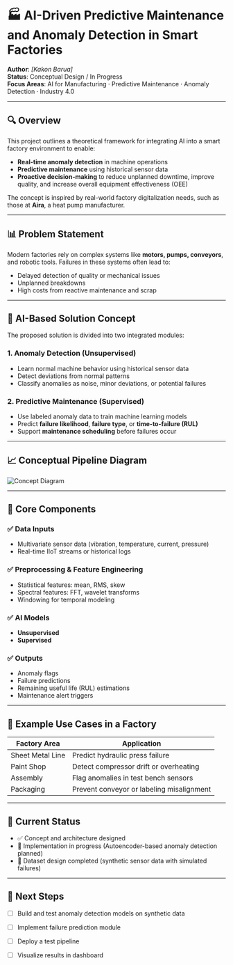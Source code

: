 # 🏭 AI-Driven Predictive Maintenance and Anomaly Detection in Smart Factories

**Author**: *[Kakon Barua]*  
**Status**: Conceptual Design / In Progress  
**Focus Areas**: AI for Manufacturing · Predictive Maintenance · Anomaly Detection · Industry 4.0

---

## 🔍 Overview

This project outlines a theoretical framework for integrating AI into a smart factory environment to enable:

- **Real-time anomaly detection** in machine operations
- **Predictive maintenance** using historical sensor data
- **Proactive decision-making** to reduce unplanned downtime, improve quality, and increase overall equipment effectiveness (OEE)

The concept is inspired by real-world factory digitalization needs, such as those at **Aira**, a heat pump manufacturer.

---

## 📊 Problem Statement

Modern factories rely on complex systems like **motors, pumps, conveyors**, and robotic tools. Failures in these systems often lead to:

- Delayed detection of quality or mechanical issues
- Unplanned breakdowns
- High costs from reactive maintenance and scrap

---

## 🧠 AI-Based Solution Concept

The proposed solution is divided into two integrated modules:

### 1. **Anomaly Detection (Unsupervised)**

- Learn normal machine behavior using historical sensor data
- Detect deviations from normal patterns
- Classify anomalies as noise, minor deviations, or potential failures

### 2. **Predictive Maintenance (Supervised)**

- Use labeled anomaly data to train machine learning models
- Predict **failure likelihood**, **failure type**, or **time-to-failure (RUL)**
- Support **maintenance scheduling** before failures occur

---

## 📈 Conceptual Pipeline Diagram

![Concept Diagram](images)

---

## 🧩 Core Components

### ✅ Data Inputs
- Multivariate sensor data (vibration, temperature, current, pressure)
- Real-time IIoT streams or historical logs

### ✅ Preprocessing & Feature Engineering
- Statistical features: mean, RMS, skew
- Spectral features: FFT, wavelet transforms
- Windowing for temporal modeling

### ✅ AI Models
- **Unsupervised**
- **Supervised**

### ✅ Outputs
- Anomaly flags
- Failure predictions
- Remaining useful life (RUL) estimations
- Maintenance alert triggers

---

## 🧠 Example Use Cases in a Factory

| Factory Area | Application |
|--------------|-------------|
| Sheet Metal Line | Predict hydraulic press failure |
| Paint Shop | Detect compressor drift or overheating |
| Assembly | Flag anomalies in test bench sensors |
| Packaging | Prevent conveyor or labeling misalignment |

---

## 📌 Current Status

- ✅ Concept and architecture designed
- 🔄 Implementation in progress (Autoencoder-based anomaly detection planned)
- 📌 Dataset design completed (synthetic sensor data with simulated failures)

---

## 🧭 Next Steps

- [ ] Build and test anomaly detection models on synthetic data
- [ ] Implement failure prediction module
- [ ] Deploy a test pipeline
- [ ] Visualize results in dashboard




